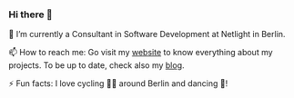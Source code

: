 ### Hi there 👋
🔭 I’m currently a Consultant in Software Development at Netlight in Berlin.

📫 How to reach me:
  Go visit my [website](https://juliette.hoisnard.fr/) to know everything about my projects.
  To be up to date, check also my [blog](https://juliette.hoisnard.fr/blog/).
 
 ⚡ Fun facts: I love cycling 🚴‍♀️ around Berlin and dancing 💃!


<!--
**JulietteHoisnard/JulietteHoisnard** is a ✨ _special_ ✨ repository because its `README.md` (this file) appears on your GitHub profile.

- 🔭 I’m currently working on as a Frontend developer in React.js at 2tonnes!
- 🌱 I’m currently developing ...
- 👯 I’m looking to collaborate on ...
- 🤔 I’m looking for help with ...
- 💬 Ask me about ...

- 😄 Pronouns: ...
- ⚡ Fun fact: ...
-->
